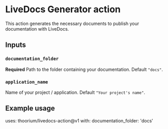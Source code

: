 # LiveDocs Generator action

This action generates the necessary documents to publish your documentation with LiveDocs.

## Inputs

### `documentation_folder`

**Required** Path to the folder containing your documentation. Default `"docs"`.

### `application_name`

Name of your project / application. Default `"Your project's name"`.

## Example usage

uses: thoorium/livedocs-action@v1
with:
  documentation_folder: 'docs'
